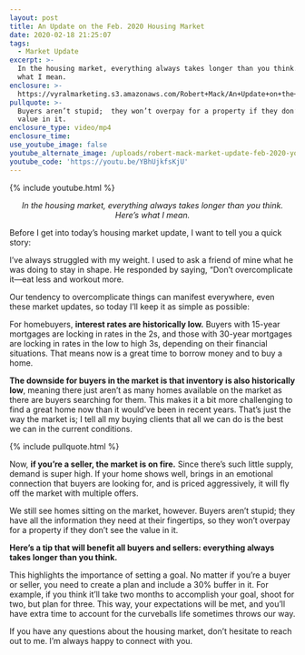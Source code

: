 ```yaml
---
layout: post
title: An Update on the Feb. 2020 Housing Market
date: 2020-02-18 21:25:07
tags:
  - Market Update
excerpt: >-
  In the housing market, everything always takes longer than you think. Here’s
  what I mean.
enclosure: >-
  https://vyralmarketing.s3.amazonaws.com/Robert+Mack/An+Update+on+the+Feb.+2020+Housing+Market.mp4
pullquote: >-
  Buyers aren’t stupid;  they won’t overpay for a property if they don’t see the
  value in it.
enclosure_type: video/mp4
enclosure_time:
use_youtube_image: false
youtube_alternate_image: /uploads/robert-mack-market-update-feb-2020-youtube.jpg
youtube_code: 'https://youtu.be/YBhUjkfsKjU'
---
```


{% include youtube.html %}

<p style="text-align: center;"><em>In the housing market, everything always takes longer than you think. Here’s what I mean.</em></p>

Before I get into today’s housing market update, I want to tell you a quick story:

I’ve always struggled with my weight. I used to ask a friend of mine what he was doing to stay in shape. He responded by saying, “Don’t overcomplicate it—eat less and workout more.

Our tendency to overcomplicate things can manifest everywhere, even these market updates, so today I’ll keep it as simple as possible:

For homebuyers, **interest rates are historically low.** Buyers with 15-year mortgages are locking in rates in the 2s, and those with 30-year mortgages are locking in rates in the low to high 3s, depending on their financial situations. That means now is a great time to borrow money and to buy a home.

**The downside for buyers in the market is that inventory is also historically low**, meaning there just aren’t as many homes available on the market as there are buyers searching for them. This makes it a bit more challenging to find a great home now than it would’ve been in recent years. That’s just the way the market is; I tell all my buying clients that all we can do is the best we can in the current conditions.

{% include pullquote.html %}

Now, **if you’re a seller, the market is on fire.** Since there’s such little supply, demand is super high. If your home shows well, brings in an emotional connection that buyers are looking for, and is priced aggressively, it will fly off the market with multiple offers.

We still see homes sitting on the market, however. Buyers aren’t stupid; they have all the information they need at their fingertips, so they won’t overpay for a property if they don’t see the value in it.

**Here’s a tip that will benefit all buyers and sellers: everything always takes longer than you think.**

This highlights the importance of setting a goal. No matter if you’re a buyer or seller, you need to create a plan and include a 30% buffer in it. For example, if you think it’ll take two months to accomplish your goal, shoot for two, but plan for three. This way, your expectations will be met, and you’ll have extra time to account for the curveballs life sometimes throws our way.

If you have any questions about the housing market, don’t hesitate to reach out to me. I’m always happy to connect with you.